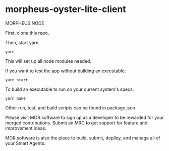 # morpheus-oyster-lite-client

MORPHEUS NODE

First, clone this repo.

Then, start yarn.

`yarn`

This will set up all node modules needed.

If you want to test the app without building an executable:

`yarn start`

To build an executable to run on your current system's specs:

`yarn make`

Other run, test, and build scripts can be found in package.json

Please visit MOR.software to sign up as a developer to be rewarded for your merged contributions. Submit an MRC to get support for feature and improvement ideas.


MOR.software is also the place to build, submit, deplloy, and manage all of your Smart Agents.


